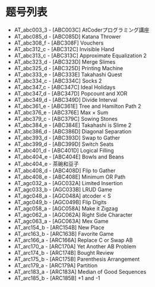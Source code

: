 # 题号列表

- AT_abc003_3 - [ABC003C] AtCoderプログラミング講座
- AT_abc085_d - [ABC085D] Katana Thrower
- AT_abc308_f - [ABC308F] Vouchers
- AT_abc312_c - [ABC312C] Invisible Hand
- AT_abc313_c - [ABC313C] Approximate Equalization 2
- AT_abc323_d - [ABC323D] Merge Slimes
- AT_abc325_d - [ABC325D] Printing Machine
- AT_abc333_e - [ABC333E] Takahashi Quest
- AT_abc334_c - [ABC334C] Socks 2
- AT_abc347_c - [ABC347C] Ideal Holidays
- AT_abc347_d - [ABC347D] Popcount and XOR
- AT_abc349_d - [ABC349D] Divide Interval
- AT_abc361_e - [ABC361E] Tree and Hamilton Path 2
- AT_abc376_e - [ABC376E] Max × Sum
- AT_abc379_c - [ABC379C] Sowing Stones
- AT_abc384_e - [ABC384E] Takahashi is Slime 2
- AT_abc386_d - [ABC386D] Diagonal Separation
- AT_abc393_d - [ABC393D] Swap to Gather
- AT_abc399_d - [ABC399D] Switch Seats
- AT_abc401_d - [ABC401D] Logical Filling
- AT_abc404_e - [ABC404E] Bowls and Beans
- AT_abc404_e - 茶碗和豆子
- AT_abc408_d - [ABC408D] Flip to Gather
- AT_abc408_e - [ABC408E] Minimum OR Path
- AT_agc032_a - [AGC032A] Limited Insertion
- AT_agc033_b - [AGC033B] LRUD Game
- AT_agc048_a - [AGC048A] atcoder < S
- AT_agc049_b - [AGC049B] Flip Digits
- AT_agc058_a - [AGC058A] Make it Zigzag
- AT_agc062_a - [AGC062A] Right Side Character
- AT_agc063_a - [AGC063A] Mex Game
- AT_arc154_b - [ARC154B] New Place
- AT_arc163_b - [ARC163B] Favorite Game
- AT_arc166_a - [ARC166A] Replace C or Swap AB
- AT_arc170_a - [ARC170A] Yet Another AB Problem
- AT_arc174_b - [ARC174B] Bought Review
- AT_arc175_b - [ARC175B] Parenthesis Arrangement
- AT_arc179_a - [ARC179A] Partition
- AT_arc183_a - [ARC183A] Median of Good Sequences
- AT_arc185_b - [ARC185B] +1 and -1

